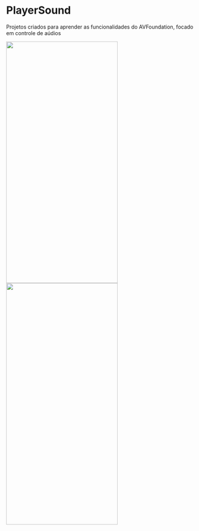 # PlayerSound
Projetos criados para aprender as funcionalidades do AVFoundation, focado em controle de aúdios

<img src="https://github.com/jeff77araujo/PlayerSound/blob/main/screen-animal-sound-app.png" height=650 width=300 />
<img src="https://github.com/jeff77araujo/PlayerSound/blob/main/screen-player-sound-app.png" height=650 width=300 /> 
